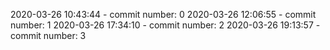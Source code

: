 2020-03-26 10:43:44 - commit number: 0
2020-03-26 12:06:55 - commit number: 1
2020-03-26 17:34:10 - commit number: 2
2020-03-26 19:13:57 - commit number: 3
